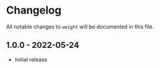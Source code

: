 # Changelog

All notable changes to `weight` will be documented in this file.

## 1.0.0 - 2022-05-24

- Initial release
